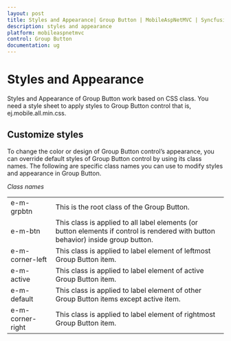 ```yaml
---
layout: post
title: Styles and Appearance| Group Button | MobileAspNetMVC | Syncfusion
description: styles and appearance
platform: mobileaspnetmvc
control: Group Button
documentation: ug
---
```


# Styles and Appearance

Styles and Appearance of Group Button work based on CSS class. You need a style sheet to apply styles to Group Button control that is, ej.mobile.all.min.css.

## Customize styles

To change the color or design of Group Button control’s appearance, you can override default styles of Group Button control by using its class names. The following are specific class names you can use to modify styles and appearance in Group Button.

_Class names_

<table>
<tr>
<td>
e-m-grpbtn</td><td>
This is the root class of the Group Button.</td></tr>
<tr>
<td>
e-m-btn</td><td>
This class is applied to all label elements (or button elements if control is rendered with button behavior) inside group button.</td></tr>
<tr>
<td>
e-m-corner-left</td><td>
This class is applied to label element of leftmost Group Button item.</td></tr>
<tr>
<td>
e-m-active</td><td>
This class is applied to label element of active Group Button item.</td></tr>
<tr>
<td>
e-m-default</td><td>
This class is applied to label element of other Group Button items except active item.</td></tr>
<tr>
<td>
e-m-corner-right</td><td>
This class is applied to label element of rightmost Group Button item.</td></tr>
</table>








